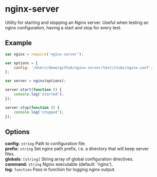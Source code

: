 # nginx-server
Utility for starting and stopping an Nginx server. Useful when testing an nginx configuration, having a 
start and stop for every test.

## Example

```javascript
var nginx = require('nginx-server');

var options = {
    config: '/Users/dewe/github/nginx-server/test/stubs/nginx.conf',
};

var server = nginx(options);

server.start(function () {
    console.log('started');
});

server.stop(function () {
    console.log('stopped');
});
```

## Options

**config:** `string` Path to configuration file.  
**prefix:** `string` Set nginx path prefix, i.e. a directory that will keep server files.   
**globals:** `[string]` String array of global configuration directives.  
**command:** `string` Nginx executable (default: 'nginx').  
**log:** `function` Pass in function for logging nginx output.  